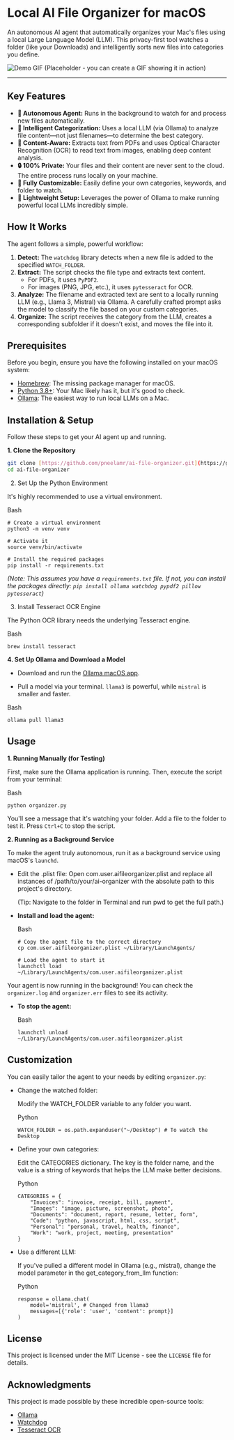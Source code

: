 # Local AI File Organizer for macOS

An autonomous AI agent that automatically organizes your Mac's files using a local Large Language Model (LLM). This privacy-first tool watches a folder (like your Downloads) and intelligently sorts new files into categories you define.

![Demo GIF (Placeholder - you can create a GIF showing it in action)](https://user-images.githubusercontent.com/12345/your-demo-gif-url.gif)

---

## Key Features

-   **🤖 Autonomous Agent:** Runs in the background to watch for and process new files automatically.
-   **🧠 Intelligent Categorization:** Uses a local LLM (via Ollama) to analyze file content—not just filenames—to determine the best category.
-   **📄 Content-Aware:** Extracts text from PDFs and uses Optical Character Recognition (OCR) to read text from images, enabling deep content analysis.
-   **🔒 100% Private:** Your files and their content are never sent to the cloud. The entire process runs locally on your machine.
-   **🔧 Fully Customizable:** Easily define your own categories, keywords, and folder to watch.
-   **🚀 Lightweight Setup:** Leverages the power of Ollama to make running powerful local LLMs incredibly simple.

## How It Works

The agent follows a simple, powerful workflow:

1.  **Detect:** The `watchdog` library detects when a new file is added to the specified `WATCH_FOLDER`.
2.  **Extract:** The script checks the file type and extracts text content.
    -   For PDFs, it uses `PyPDF2`.
    -   For images (PNG, JPG, etc.), it uses `pytesseract` for OCR.
3.  **Analyze:** The filename and extracted text are sent to a locally running LLM (e.g., Llama 3, Mistral) via Ollama. A carefully crafted prompt asks the model to classify the file based on your custom categories.
4.  **Organize:** The script receives the category from the LLM, creates a corresponding subfolder if it doesn't exist, and moves the file into it.

## Prerequisites

Before you begin, ensure you have the following installed on your macOS system:

-   [Homebrew](https://brew.sh/): The missing package manager for macOS.
-   [Python 3.8+](https://www.python.org/downloads/): Your Mac likely has it, but it's good to check.
-   [Ollama](https://ollama.com/): The easiest way to run local LLMs on a Mac.

## Installation & Setup

Follow these steps to get your AI agent up and running.

**1. Clone the Repository**
```bash
git clone [https://github.com/pneelamr/ai-file-organizer.git](https://github.com/pneelamr/ai-file-organizer.git)
cd ai-file-organizer
````

2. Set Up the Python Environment

It's highly recommended to use a virtual environment.

Bash

```
# Create a virtual environment
python3 -m venv venv

# Activate it
source venv/bin/activate

# Install the required packages
pip install -r requirements.txt
```

_(Note: This assumes you have a `requirements.txt` file. If not, you can install the packages directly: `pip install ollama watchdog pypdf2 pillow pytesseract`)_

3. Install Tesseract OCR Engine

The Python OCR library needs the underlying Tesseract engine.

Bash

```
brew install tesseract
```

**4. Set Up Ollama and Download a Model**

- Download and run the [Ollama macOS app](https://ollama.com/).
    
- Pull a model via your terminal. `llama3` is powerful, while `mistral` is smaller and faster.
    

Bash

```
ollama pull llama3
```

## Usage

**1. Running Manually (for Testing)**

First, make sure the Ollama application is running. Then, execute the script from your terminal:

Bash

```
python organizer.py
```

You'll see a message that it's watching your folder. Add a file to the folder to test it. Press `Ctrl+C` to stop the script.

**2. Running as a Background Service**

To make the agent truly autonomous, run it as a background service using macOS's `launchd`.

- Edit the .plist file: Open com.user.aifileorganizer.plist and replace all instances of /path/to/your/ai-organizer with the absolute path to this project's directory.
    
    (Tip: Navigate to the folder in Terminal and run pwd to get the full path.)
    
- **Install and load the agent:**
    
    Bash
    
    ```
    # Copy the agent file to the correct directory
    cp com.user.aifileorganizer.plist ~/Library/LaunchAgents/
    
    # Load the agent to start it
    launchctl load ~/Library/LaunchAgents/com.user.aifileorganizer.plist
    ```
    

Your agent is now running in the background! You can check the `organizer.log` and `organizer.err` files to see its activity.

- **To stop the agent:**
    
    Bash
    
    ```
    launchctl unload ~/Library/LaunchAgents/com.user.aifileorganizer.plist
    ```
    

## Customization

You can easily tailor the agent to your needs by editing `organizer.py`:

- Change the watched folder:
    
    Modify the WATCH_FOLDER variable to any folder you want.
    
    Python
    
    ```
    WATCH_FOLDER = os.path.expanduser("~/Desktop") # To watch the Desktop
    ```
    
- Define your own categories:
    
    Edit the CATEGORIES dictionary. The key is the folder name, and the value is a string of keywords that helps the LLM make better decisions.
    
    Python
    
    ```
    CATEGORIES = {
        "Invoices": "invoice, receipt, bill, payment",
        "Images": "image, picture, screenshot, photo",
        "Documents": "document, report, resume, letter, form",
        "Code": "python, javascript, html, css, script",
        "Personal": "personal, travel, health, finance",
        "Work": "work, project, meeting, presentation"
    }
    ```
    
- Use a different LLM:
    
    If you've pulled a different model in Ollama (e.g., mistral), change the model parameter in the get_category_from_llm function:
    
    Python
    
    ```
    response = ollama.chat(
        model='mistral', # Changed from llama3
        messages=[{'role': 'user', 'content': prompt}]
    )
    ```
    
## License

This project is licensed under the MIT License - see the `LICENSE` file for details.

## Acknowledgments

This project is made possible by these incredible open-source tools:
- [Ollama](https://ollama.com/)
- [Watchdog](https://github.com/gorakhargosh/watchdog)
- [Tesseract OCR](https://github.com/tesseract-ocr/tesseract)
